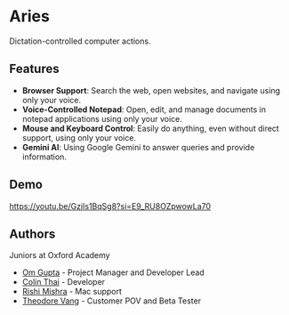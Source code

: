 # Aries

Dictation-controlled computer actions.


## Features

- **Browser Support**: Search the web, open websites, and navigate using only your voice.
- **Voice-Controlled Notepad**: Open, edit, and manage documents in notepad applications using only your voice.
- **Mouse and Keyboard Control**: Easily do anything, even without direct support, using only your voice.
- **Gemini AI**: Using Google Gemini to answer queries and provide information.


## Demo

https://youtu.be/GzjIs1BqSg8?si=E9_RU8OZpwowLa70


## Authors

Juniors at Oxford Academy
- [Om Gupta](https://www.github.com/OmyDaGreat) - Project Manager and Developer Lead
- [Colin Thai](https://www.github.com/totallyacoolguy) - Developer
- [Rishi Mishra](https://www.github.com/Rishthewizard) - Mac support
- [Theodore Vang](https://github.com/theo-vang) - Customer POV and Beta Tester